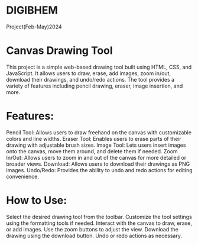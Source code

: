# DIGIBHEM
Project(Feb-May)2024
  
# Canvas Drawing Tool
This project is a simple web-based drawing tool built using HTML, CSS, and JavaScript. It allows users to draw, erase, add images, zoom in/out, download their drawings, and undo/redo actions. The tool provides a variety of features including pencil drawing, eraser, image insertion, and more.

# Features:
Pencil Tool: Allows users to draw freehand on the canvas with customizable colors and line widths.
Eraser Tool: Enables users to erase parts of their drawing with adjustable brush sizes.
Image Tool: Lets users insert images onto the canvas, move them around, and delete them if needed.
Zoom In/Out: Allows users to zoom in and out of the canvas for more detailed or broader views.
Download: Allows users to download their drawings as PNG images.
Undo/Redo: Provides the ability to undo and redo actions for editing convenience.

# How to Use:
Select the desired drawing tool from the toolbar.
Customize the tool settings using the formatting tools if needed.
Interact with the canvas to draw, erase, or add images.
Use the zoom buttons to adjust the view.
Download the drawing using the download button.
Undo or redo actions as necessary.
